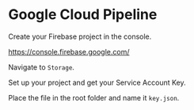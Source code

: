 # Google Cloud Pipeline

Create your Firebase project in the console.

https://console.firebase.google.com/

Navigate to `Storage`.

Set up your project and get your Service Account Key.

Place the file in the root folder and name it `key.json`.


